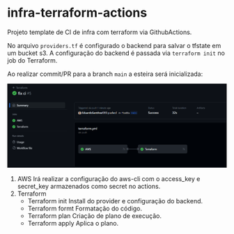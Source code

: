 # infra-terraform-actions

Projeto template de CI de infra com terraform via GithubActions.

No arquivo `providers.tf` é configurado o backend para salvar o tfstate em um bucket s3. A configuração do backend é passada via `terraform init` no job do Terraform.

Ao realizar commit/PR para a branch `main` a esteira será inicializada:

![](workflow.png)

1. AWS
    Irá realizar a configuração do aws-cli com o access_key e secret_key armazenados como secret no actions.
2. Terraform
    - Terraform init
        Install do provider e configuração do backend.
    - Terraform formt
        Formatação do código.
    - Terraform plan
        Criação de plano de execução.
    - Terraform apply
        Aplica o plano.
